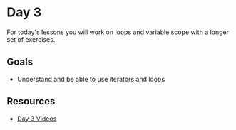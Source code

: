 # Day 3

For today's lessons you will work on loops and variable scope with a longer set of exercises.

## Goals

* Understand and be able to use iterators and loops


## Resources

* [Day 3 Videos](https://adaacademy.hosted.panopto.com/Panopto/Pages/Sessions/List.aspx?folderID=4bd4003b-ca01-4260-8e3e-86296c909339)


